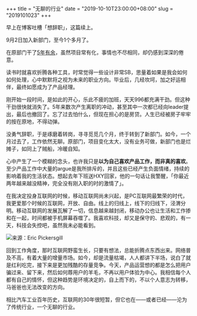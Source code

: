 +++
title = "无聊的行业"
date = "2019-10-10T23:00:00+08:00"
slug = "2019101023"
+++

早上在博客吐槽「想辞职」，这篇续上。

9月2日加入新部门，至今1个多月了。

在原部门干了[5年有余](/blog/2019061923.html)，虽然项目常有化，事情也不尽相同，却仍感到深深的倦意。

读书时就喜欢折腾各种工具，时常觉得一些设计非常SB，思量着如果是我会如何如何处理，心中默默将之视为未来的职业方向。毕业后，几经坎坷，加之好运相伴，最终如愿成为了产品经理。

刚开始一段时间，是如此的开心，乐此不疲的加班，天天996都充满干劲。但这种干劲很快就消失了。5年来数次产生离职的冲动，甚至其中一次都已经向leader提出，最后也撤回了。忘了过去怕什么，但现在担心的是房贷。人生已经被房子牢牢的按在原地，不得动弹。

没勇气辞职，于是琢磨着转岗，寻寻觅觅几个月，终于转到了新部门。如今，一个月过去了，工作依然无聊。原部门，项目变化太大，没有业务可做，新部门也是烂摊子，如同上了贼船，冷暖自知。

心中产生了一个模糊的念头，也许我只是**以为自己喜欢产品工作，而非真的喜欢**。至少产品工作中大量的argue是我所排斥的，并且这些已经产生负面情绪，持续的影响着我的生活状态。想起去年下班送HXY回家，他的一句话让我警醒，「你最近两年越来越没精神，完全没有刚入职的时的激情了」。

在我决定投身互联网的时候，移动互联网尚未兴起，是PC互联网最繁荣的时代，我更爱那个时候的互联网，开放、自由。线上的归线上，线下的归线下，泾渭分明。移动互联网的发展瓦解了一切，信息越来越封闭，移动办公也让生活和工作掺和在一起，时间都被手机屏幕吞噬了。我喜欢科技，却又是保守的、悲观的，有一天，科技会失控吧，虽然我未必能看到。

![来源：Eric Pickersgill](/blog_static/2019/20191010-boring.jpg)

回到工作角度，那时互联网野蛮生长，只要有想法，总能折腾点东西出来。网络普及不高，有着大量的增量市场。如今，却是流量枯竭，人人都讲下半场，说白了就是红利吃完，接下来是更加残酷的存量竞争。今天，产品运营想的都是怎么把用户骗过来、留下来，然后如何蓐用户的羊毛，不再以用户体验为中心。我相信每个人都有自己的情怀，但这种趋势是环境决定的，自上而下的，不以个人意志为转移，马爸爸也无法改变的方向。

相比汽车工业百年历史，互联网的30年很短暂，但它也在——或者已经——沦为了传统行业，一个无聊的行业。
